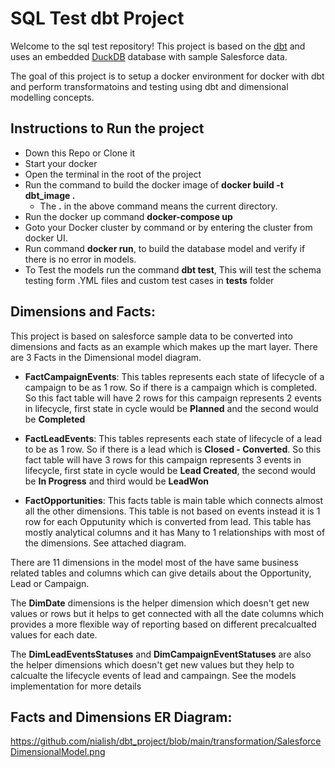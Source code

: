 # SQL Test dbt Project

Welcome to the sql test repository! This project is based on the [dbt](https://www.getdbt.com/) and uses an embedded [DuckDB](https://duckdb.org/) database with sample Salesforce data.

The goal of this project is to setup a docker environment for docker with dbt and perform transformatoins and testing using dbt and dimensional modelling concepts.

## Instructions to Run the project

- Down this Repo or Clone it
- Start your docker
- Open the terminal in the root of the project
- Run the command to build the docker image of **docker build -t dbt_image .**
   - The **.** in the above command means the current directory. 
- Run the docker up command **docker-compose up**
- Goto your Docker cluster by command or by entering the cluster from docker UI.
- Run command **docker run**, to build the database model and verify if there is no error in models.
- To Test the models run the command **dbt test**, This will test the schema testing form .YML files and custom test cases in **tests**   folder


## Dimensions and Facts:  
   This project is based on salesforce sample data to be converted into dimensions and facts as an example which makes up the mart layer. There are 3 Facts in the Dimensional model diagram.
   - **FactCampaignEvents**: This tables represents each state of lifecycle of a campaign to be as 1 row. So if there is a campaign which is completed. So this fact table will have 2 rows for this campaign represents 2 events in lifecycle, first state in cycle would be **Planned** and the second would be **Completed**

   - **FactLeadEvents**: This tables represents each state of lifecycle of a lead to be as 1 row. So if there is a lead which is **Closed - Converted**. So this fact table will have 3 rows for this campaign represents 3 events in lifecycle, first state in cycle would be **Lead Created**, the second would be **In Progress** and third would be **LeadWon**

   - **FactOpportunities**: This facts table is main table which connects almost all the other dimensions. This table is not based on events instead it is 1 row for each Opputunity which is converted from lead. This table has mostly analytical columns and it has Many to 1 relationships with most of the dimensions. See attached diagram.

   There are 11 dimensions in the model most of the have same business related tables and columns which can give details about the Opportunity, Lead or Campaign.

   The **DimDate** dimensions is the helper dimension which doesn't get new values or rows but it helps to get connected with all the date columns which provides a more flexible way of reporting based on different precalcualted values for each date.

   The **DimLeadEventsStatuses** and **DimCampaignEventStatuses** are also the helper dimensions which doesn't get new values but they help to calcualte the lifecycle events of lead and campaingn. See the models implementation for more details 

## Facts and Dimensions ER Diagram:
https://github.com/nialish/dbt_project/blob/main/transformation/SalesforceDimensionalModel.png
